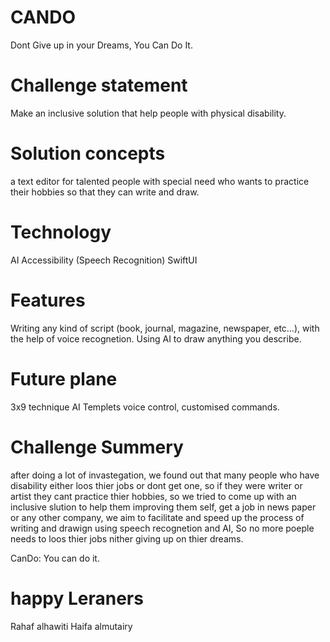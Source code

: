 # CANDO
Dont Give up in your Dreams, You Can Do It.

# Challenge statement 
Make an inclusive solution that help people with physical disability.

# Solution concepts 
a text editor for talented people with special need  who wants to practice their hobbies so that they can write and draw.


# Technology 
AI
Accessibility (Speech Recognition)
SwiftUI


# Features
Writing any kind of script (book, journal, magazine, newspaper, etc…), with the help of voice recognetion.
Using AI to draw anything you describe.


# Future plane 
3x9 technique
AI
Templets 
voice control, customised commands.

# Challenge Summery 
after doing a lot of invastegation, we found out that many people who have disability either loos thier jobs or dont get one, so if they were writer
or artist they cant practice thier hobbies, so we tried to come up with an inclusive slution to help them improving them self, get a job in news paper 
or any other company, we aim to facilitate and speed up the process of writing and drawign using speech recognetion and AI, So no more poeple needs to 
loos thier jobs nither giving up on thier dreams.

CanDo: You can do it.


# happy Leraners 
Rahaf alhawiti 
Haifa almutairy
